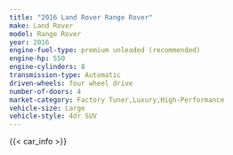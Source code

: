 ```yaml
---
title: "2016 Land Rover Range Rover"
make: Land Rover
model: Range Rover
year: 2016
engine-fuel-type: premium unleaded (recommended)
engine-hp: 550
engine-cylinders: 8
transmission-type: Automatic
driven-wheels: four wheel drive
number-of-doors: 4
market-category: Factory Tuner,Luxury,High-Performance
vehicle-size: Large
vehicle-style: 4dr SUV
---
```


{{< car_info >}}
